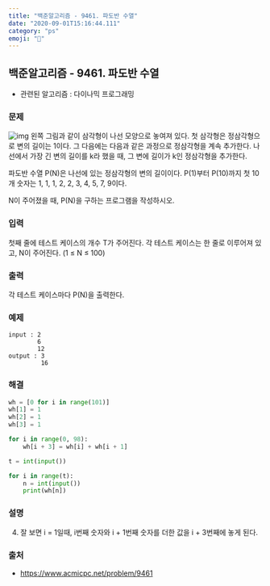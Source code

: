 ```yaml
---
title: "백준알고리즘 - 9461. 파도반 수열"
date: "2020-09-01T15:16:44.111"
category: "ps"
emoji: "🌄"
---
```


## 백준알고리즘 - 9461. 파도반 수열

- 관련된 알고리즘 : 다이나믹 프로그래밍

### 문제

![img](https://www.acmicpc.net/upload/images/pandovan.png)
왼쪽 그림과 같이 삼각형이 나선 모양으로 놓여져 있다. 첫 삼각형은 정삼각형으로 변의 길이는 1이다. 그 다음에는 다음과 같은 과정으로 정삼각형을 계속 추가한다. 나선에서 가장 긴 변의 길이를 k라 했을 때, 그 변에 길이가 k인 정삼각형을 추가한다.

파도반 수열 P(N)은 나선에 있는 정삼각형의 변의 길이이다. P(1)부터 P(10)까지 첫 10개 숫자는 1, 1, 1, 2, 2, 3, 4, 5, 7, 9이다.

N이 주어졌을 때, P(N)을 구하는 프로그램을 작성하시오.

### 입력

첫째 줄에 테스트 케이스의 개수 T가 주어진다. 각 테스트 케이스는 한 줄로 이루어져 있고, N이 주어진다. (1 ≤ N ≤ 100)

### 출력

각 테스트 케이스마다 P(N)을 출력한다.

### 예제

```
input : 2
        6
        12
output : 3
         16
```

### 해결

```python
wh = [0 for i in range(101)]
wh[1] = 1
wh[2] = 1
wh[3] = 1

for i in range(0, 98):
    wh[i + 3] = wh[i] + wh[i + 1]

t = int(input())

for i in range(t):
    n = int(input())
    print(wh[n])
```

### 설명

4. 잘 보면 i = 1일때, i번째 숫자와 i + 1번째 숫자를 더한 값을 i + 3번째에 놓게 된다.

### 출처

- https://www.acmicpc.net/problem/9461
